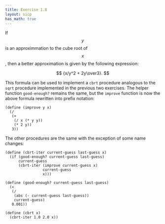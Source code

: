 ```yaml
---
title: Exercise 1.8
layout: sicp
has_math: true
---
```


If $$y$$ is an approximmation to the cube root of $$x$$, then a better approximation is given by the following expression:

$$
{x/y^2 + 2y\over3}.
$$

This formula can be used to implement a `cbrt` procedure analogous to the `sqrt` procedure implemented in the previous two exercises. The helper function `good-enough?` remains the same, but the `improve` function is now the above formula rewritten into prefix notation:

```racket
(define (improve y x)
  (/
   (+
    (/ x (* y y))
    (* 2 y))
   3))
```

The other procedures are the same with the exception of some name changes:

```racket
(define (cbrt-iter current-guess last-guess x)
  (if (good-enough? current-guess last-guess)
      current-guess
      (cbrt-iter (improve current-guess x)
                 current-guess
                 x)))

(define (good-enough? current-guess last-guess)
  (<
   (/
    (abs (- current-guess last-guess))
    current-guess)
   0.001))

(define (cbrt x)
  (cbrt-iter 1.0 2.0 x))
```

